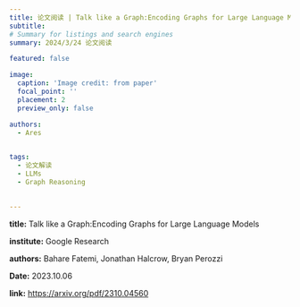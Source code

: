 ```yaml
---
title: 论文阅读 | Talk like a Graph:Encoding Graphs for Large Language Models
subtitle: 
# Summary for listings and search engines
summary: 2024/3/24 论文阅读

featured: false

image:
  caption: 'Image credit: from paper'
  focal_point: ''
  placement: 2
  preview_only: false

authors:
  - Ares
  

tags:
  - 论文解读
  - LLMs
  - Graph Reasoning

  
---
```


**title:** Talk like a Graph:Encoding Graphs for Large Language Models

**institute:** Google Research

**authors:**  Bahare Fatemi, Jonathan Halcrow, Bryan Perozzi

**Date:** 2023.10.06

**link:** https://arxiv.org/pdf/2310.04560
